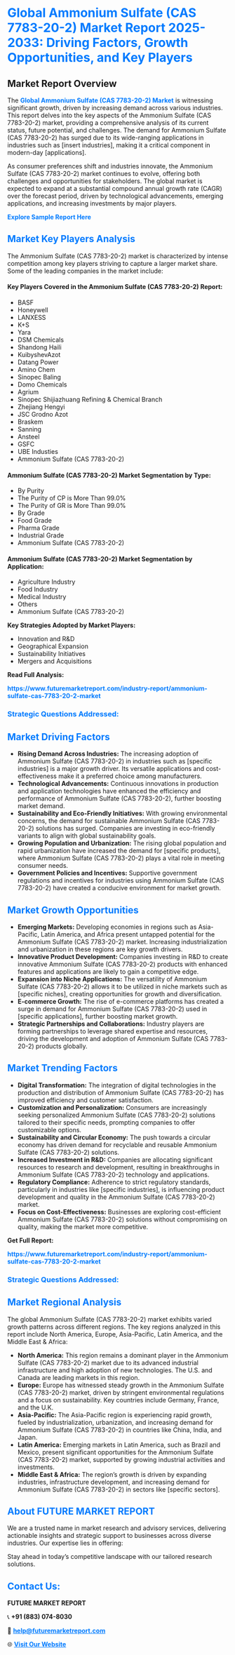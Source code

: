 <h1 style="color: #007BFF;">Global Ammonium Sulfate (CAS 7783-20-2) Market Report 2025-2033: Driving Factors, Growth Opportunities, and Key Players</h1>

<section id="overview">
<h2>Market Report Overview</h2>
<p>The <a href="https://www.futuremarketreport.com/industry-report/ammonium-sulfate-cas-7783-20-2-market" style="color: #007BFF; text-decoration: none;"><strong>Global Ammonium Sulfate (CAS 7783-20-2) Market</strong></a> is witnessing significant growth, driven by increasing demand across various industries. This report delves into the key aspects of the Ammonium Sulfate (CAS 7783-20-2) market, providing a comprehensive analysis of its current status, future potential, and challenges. The demand for Ammonium Sulfate (CAS 7783-20-2) has surged due to its wide-ranging applications in industries such as [insert industries], making it a critical component in modern-day [applications].</p>
<p>As consumer preferences shift and industries innovate, the Ammonium Sulfate (CAS 7783-20-2) market continues to evolve, offering both challenges and opportunities for stakeholders. The global market is expected to expand at a substantial compound annual growth rate (CAGR) over the forecast period, driven by technological advancements, emerging applications, and increasing investments by major players.</p>
</section>

<section id="overview">
<p><a href="https://www.futuremarketreport.com/request-sample/reportId=107926" style="color: #007BFF; text-decoration: none;"><strong>Explore Sample Report Here</strong></a></p>
</section>

<section id="key-players">
<h2 style="color: #007BFF;">Market Key Players Analysis</h2>
<p>The Ammonium Sulfate (CAS 7783-20-2) market is characterized by intense competition among key players striving to capture a larger market share. Some of the leading companies in the market include:</p>
<h4>Key Players Covered in the Ammonium Sulfate (CAS 7783-20-2) Report:</h4>
<ul><li>BASF</li><li>Honeywell</li><li>LANXESS</li><li>K+S</li><li>Yara</li><li>DSM Chemicals</li><li>Shandong Haili</li><li>KuibyshevAzot</li><li>Datang Power</li><li>Amino Chem</li><li>Sinopec Baling</li><li>Domo Chemicals</li><li>Agrium</li><li>Sinopec Shijiazhuang Refining &amp; Chemical Branch</li><li>Zhejiang Hengyi</li><li>JSC Grodno Azot</li><li>Braskem</li><li>Sanning</li><li>Ansteel</li><li>GSFC</li><li>UBE Industies</li><li>Ammonium Sulfate (CAS 7783-20-2)</li></ul>
<h4>Ammonium Sulfate (CAS 7783-20-2) Market Segmentation by Type:</h4>
<ul><li>By Purity</li><li>The Purity of CP is More Than 99.0%</li><li>The Purity of GR is More Than 99.0%</li><li>By Grade</li><li>Food Grade</li><li>Pharma Grade</li><li>Industrial Grade</li><li>Ammonium Sulfate (CAS 7783-20-2)</li></ul>

<h4>Ammonium Sulfate (CAS 7783-20-2) Market Segmentation by Application:</h4>
<ul><li>Agriculture Industry</li><li>Food Industry</li><li>Medical Industry</li><li>Others</li><li>Ammonium Sulfate (CAS 7783-20-2)</li></ul>
<p><strong>Key Strategies Adopted by Market Players:</strong></p>
<ul>
<li>Innovation and R&D</li>
<li>Geographical Expansion</li>
<li>Sustainability Initiatives</li>
<li>Mergers and Acquisitions</li>
</ul>
</section>

<section>
<p><strong>Read Full Analysis: </strong></p><a href="https://www.futuremarketreport.com/industry-report/ammonium-sulfate-cas-7783-20-2-market" style="color: #007BFF; text-decoration: none;"><strong>https://www.futuremarketreport.com/industry-report/ammonium-sulfate-cas-7783-20-2-market</strong></a>
<h3 style="color: #007BFF;">Strategic Questions Addressed:</h3>
</section>

<section id="driving-factors">
<h2 style="color: #007BFF;">Market Driving Factors</h2>
<ul>
<li><strong>Rising Demand Across Industries:</strong> The increasing adoption of Ammonium Sulfate (CAS 7783-20-2) in industries such as [specific industries] is a major growth driver. Its versatile applications and cost-effectiveness make it a preferred choice among manufacturers.</li>
<li><strong>Technological Advancements:</strong> Continuous innovations in production and application technologies have enhanced the efficiency and performance of Ammonium Sulfate (CAS 7783-20-2), further boosting market demand.</li>
<li><strong>Sustainability and Eco-Friendly Initiatives:</strong> With growing environmental concerns, the demand for sustainable Ammonium Sulfate (CAS 7783-20-2) solutions has surged. Companies are investing in eco-friendly variants to align with global sustainability goals.</li>
<li><strong>Growing Population and Urbanization:</strong> The rising global population and rapid urbanization have increased the demand for [specific products], where Ammonium Sulfate (CAS 7783-20-2) plays a vital role in meeting consumer needs.</li>
<li><strong>Government Policies and Incentives:</strong> Supportive government regulations and incentives for industries using Ammonium Sulfate (CAS 7783-20-2) have created a conducive environment for market growth.</li>
</ul>
</section>

<section id="growth-opportunities">
<h2 style="color: #007BFF;">Market Growth Opportunities</h2>
<ul>
<li><strong>Emerging Markets:</strong> Developing economies in regions such as Asia-Pacific, Latin America, and Africa present untapped potential for the Ammonium Sulfate (CAS 7783-20-2) market. Increasing industrialization and urbanization in these regions are key growth drivers.</li>
<li><strong>Innovative Product Development:</strong> Companies investing in R&D to create innovative Ammonium Sulfate (CAS 7783-20-2) products with enhanced features and applications are likely to gain a competitive edge.</li>
<li><strong>Expansion into Niche Applications:</strong> The versatility of Ammonium Sulfate (CAS 7783-20-2) allows it to be utilized in niche markets such as [specific niches], creating opportunities for growth and diversification.</li>
<li><strong>E-commerce Growth:</strong> The rise of e-commerce platforms has created a surge in demand for Ammonium Sulfate (CAS 7783-20-2) used in [specific applications], further boosting market growth.</li>
<li><strong>Strategic Partnerships and Collaborations:</strong> Industry players are forming partnerships to leverage shared expertise and resources, driving the development and adoption of Ammonium Sulfate (CAS 7783-20-2) products globally.</li>
</ul>
</section>

<section id="trending-factors">
<h2 style="color: #007BFF;">Market Trending Factors</h2>
<ul>
<li><strong>Digital Transformation:</strong> The integration of digital technologies in the production and distribution of Ammonium Sulfate (CAS 7783-20-2) has improved efficiency and customer satisfaction.</li>
<li><strong>Customization and Personalization:</strong> Consumers are increasingly seeking personalized Ammonium Sulfate (CAS 7783-20-2) solutions tailored to their specific needs, prompting companies to offer customizable options.</li>
<li><strong>Sustainability and Circular Economy:</strong> The push towards a circular economy has driven demand for recyclable and reusable Ammonium Sulfate (CAS 7783-20-2) solutions.</li>
<li><strong>Increased Investment in R&D:</strong> Companies are allocating significant resources to research and development, resulting in breakthroughs in Ammonium Sulfate (CAS 7783-20-2) technology and applications.</li>
<li><strong>Regulatory Compliance:</strong> Adherence to strict regulatory standards, particularly in industries like [specific industries], is influencing product development and quality in the Ammonium Sulfate (CAS 7783-20-2) market.</li>
<li><strong>Focus on Cost-Effectiveness:</strong> Businesses are exploring cost-efficient Ammonium Sulfate (CAS 7783-20-2) solutions without compromising on quality, making the market more competitive.</li>
</ul>
</section>

<section>
<p><strong>Get Full Report: </strong></p><a href="https://www.futuremarketreport.com/industry-report/ammonium-sulfate-cas-7783-20-2-market" style="color: #007BFF; text-decoration: none;"><strong>https://www.futuremarketreport.com/industry-report/ammonium-sulfate-cas-7783-20-2-market</strong></a>
<h3 style="color: #007BFF;">Strategic Questions Addressed:</h3>
</section>


<section id="regional-analysis">
<h2 style="color: #007BFF;">Market Regional Analysis</h2>
<p>The global Ammonium Sulfate (CAS 7783-20-2) market exhibits varied growth patterns across different regions. The key regions analyzed in this report include North America, Europe, Asia-Pacific, Latin America, and the Middle East & Africa:</p>
<ul>
<li><strong>North America:</strong> This region remains a dominant player in the Ammonium Sulfate (CAS 7783-20-2) market due to its advanced industrial infrastructure and high adoption of new technologies. The U.S. and Canada are leading markets in this region.</li>
<li><strong>Europe:</strong> Europe has witnessed steady growth in the Ammonium Sulfate (CAS 7783-20-2) market, driven by stringent environmental regulations and a focus on sustainability. Key countries include Germany, France, and the U.K.</li>
<li><strong>Asia-Pacific:</strong> The Asia-Pacific region is experiencing rapid growth, fueled by industrialization, urbanization, and increasing demand for Ammonium Sulfate (CAS 7783-20-2) in countries like China, India, and Japan.</li>
<li><strong>Latin America:</strong> Emerging markets in Latin America, such as Brazil and Mexico, present significant opportunities for the Ammonium Sulfate (CAS 7783-20-2) market, supported by growing industrial activities and investments.</li>
<li><strong>Middle East & Africa:</strong> The region’s growth is driven by expanding industries, infrastructure development, and increasing demand for Ammonium Sulfate (CAS 7783-20-2) in sectors like [specific sectors].</li>
</ul>
</section>

<footer>
<h2 style="color: #007BFF;">About FUTURE MARKET REPORT</h2>
<p>We are a trusted name in market research and advisory services, delivering actionable insights and strategic support to businesses across diverse industries. Our expertise lies in offering:</p>

<p>Stay ahead in today’s competitive landscape with our tailored research solutions.</p>

<h2 style="color: #007BFF;">Contact Us:</h2>
<p><strong>FUTURE MARKET REPORT</strong></p>
<p>📞 <strong>+91 (883) 074-8030</strong></p>
<p>📧 <strong><a href="mailto:help@futuremarketreport.com" style="color: #007BFF;">help@futuremarketreport.com</a></strong></p>
<p>🌐 <strong><a href="https://www.futuremarketreport.com/" style="color: #007BFF;">Visit Our Website</a></strong></p>
</footer>